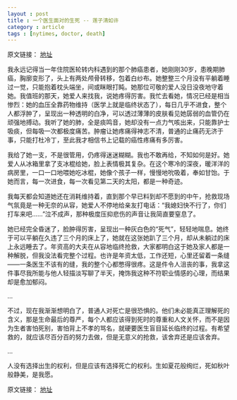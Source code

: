 ```yaml
---
layout : post
title : 一个医生面对的生死 -- 莲子清如许
category : article
tags : [nytimes, doctor, death]
---
```


原文链接： [地址](http://cn.nytimes.com/article/education/2012/10/25/cc25medical/)

我永远记得当一年住院医轮转内科遇到的那个肺癌患者，她刚刚30岁，患晚期肺癌，胸廓变形了，头上有两处颅骨转移，包着白纱布。她整整三个月没有平躺着睡过一觉，只能抱着枕头端坐，间或眯眼打盹。她那位可敬的爱人没日没夜地守着她。我值班的那天，她爱人来找我，说她疼得厉害。我忙去看她，情况已经是相当惨烈：她的血压全靠药物维持（医学上就是临终状态了），每日几乎不进食，整个人都浮肿了，呈现出一种透明的白净，可以透过薄薄的皮肤看见她孱弱的血管仍在顽强地搏动。我听了她的肺，全是痰鸣音，她却没有一点力气咳出来，只能靠护士吸痰，但每吸一次都极度痛苦。肿瘤让她疼痛得神志不清，普通的止痛药无济于事，只能打杜冷丁，至此我才相信书上记载的癌性疼痛有多厉害。

我给了她一支，不是很管用，仍疼得迷迷糊糊。我也不敢再给，不知如何是好。她爱人从冰箱里拿了支冰棍给她，脸上表情极其复杂。在这个寒冷的深夜，暖洋洋的病房里，一口一口地喂她吃冰棍，她像个孩子一样，慢慢地吮吸着，奉如甘饴。于她而言，每一次进食，每一次看见第二天的太阳，都是一种奇迹。

我每天都会知道她还在消耗维持着，直到那个早已料到却不愿到的中午，抢救现场气氛竟是一种无奈的从容，她爱人不停地给亲友打电话：“我媳妇快不行了，你们打车来吧……”泣不成声，那种极度压抑悲伤的声音让我简直要窒息了。

她已经完全昏迷了，脸肿得厉害，呈现出一种灰白色的“死气”，轻轻地喘息。她终于可以平躺在久违了三个月的床上了，她就在这张她趴了三个月，却从未躺过的床上永远睡去了。年资高的大夫在从容地临终抢救，大家都明白这于她及家人都是一种解脱，但我没法看完整个过程。也许是年资太低，工作还短，心里还留着一条缝——一条医生不该有的缝，我的整个心都憋得很疼。这是件令人沮丧的事，我拿这件事尽我所能与他人轻描淡写聊了半天，掩饰我这种不符职业情感的心理，而结果却是愈加郁闷。

…

不过，现在我渐渐想明白了，普通人对死亡是很恐惧的。他们未必能真正理解死的含义，那是生命最后的尊严，每个人都应该得到死时的尊重和人文关怀，而不是因为生者害怕死别，害怕背上不孝的骂名，就硬要医生盲目延长临终的过程。有希望救的，就应该尽百分百的努力去做，但是无意义的抢救，该舍弃还是应该舍弃。

…

人没有选择出生的权利，但是应该有选择死亡的权利。生如夏花般绚烂，死如秋叶般静美，是我愿。

原文链接： [地址](http://cn.nytimes.com/article/education/2012/10/25/cc25medical/)